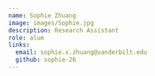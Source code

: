 ```yaml
---
name: Sophie Zhuang
image: images/Sophie.jpg
description: Research Assistant
role: alum
links:
  email: sophie.x.zhuang@vanderbilt.edu
  github: sophie-26
---
```

